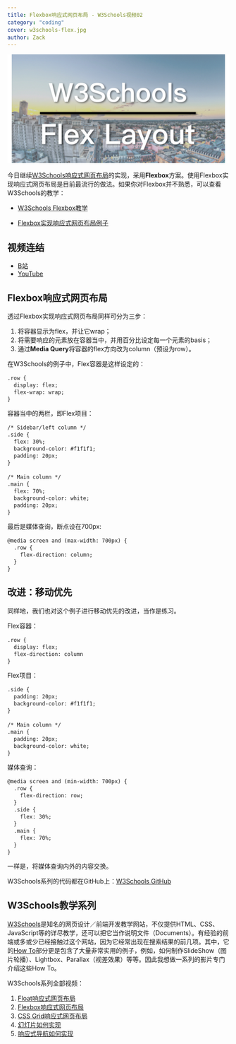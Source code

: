 ```yaml
---
title: Flexbox响应式网页布局 - W3Schools视频02
category: "coding"
cover: w3schools-flex.jpg
author: Zack
---
```


![Flex响应式网页布局](w3schools-flex.jpg)

今日继续[W3Schools响应式网页布局](https://zacklive.com/w3schools-web-layout/)的实现，采用**Flexbox**方案。使用Flexbox实现响应式网页布局是目前最流行的做法。如果你对Flexbox并不熟悉，可以查看W3Schools的教学：

* [W3Schools Flexbox教学](https://www.w3schools.com/css/css3_flexbox.asp)

* [Flexbox实现响应式网页布局例子](https://www.w3schools.com/howto/tryit.asp?filename=tryhow_make_a_website)

## 视频连结

* [B站](https://www.bilibili.com/video/av44889284/)
* [YouTube](https://youtu.be/0URcIG52iNI)

## Flexbox响应式网页布局

透过Flexbox实现响应式网页布局同样可分为三步：

1. 将容器显示为flex，并让它wrap；
2. 将需要响应的元素放在容器当中，并用百分比设定每一个元素的basis；
3. 通过**Media Query**将容器的flex方向改为column（预设为row）。

在W3Schools的例子中，Flex容器是这样设定的：

```
.row {  
  display: flex;
  flex-wrap: wrap;
}
```

容器当中的两栏，即Flex项目：

```
/* Sidebar/left column */
.side {
  flex: 30%;
  background-color: #f1f1f1;
  padding: 20px;
}

/* Main column */
.main {
  flex: 70%;
  background-color: white;
  padding: 20px;
}
```

最后是媒体查询，断点设在700px:

```
@media screen and (max-width: 700px) {
  .row {
    flex-direction: column;
  }
}
```

## 改进：移动优先

同样地，我们也对这个例子进行移动优先的改进，当作是练习。

Flex容器：

```
.row {  
  display: flex;
  flex-direction: column
}
```

Flex项目：

```
.side {
  padding: 20px;
  background-color: #f1f1f1;
}

/* Main column */
.main {
  padding: 20px;
  background-color: white;
}
```

媒体查询：

```
@media screen and (min-width: 700px) {
  .row {
    flex-direction: row;
  }
  .side {
    flex: 30%;
  }
  .main {
    flex: 70%;
  }
}
```

一样是，将媒体查询内外的内容交换。

W3Schools系列的代码都在GitHub上：[W3Schools GitHub](https://github.com/ZacharyChim/W3Schools)

## W3Schools教学系列

[W3Schools](https://www.w3schools.com)是知名的网页设计／前端开发教学网站，不仅提供HTML、CSS、JavaScript等的详尽教学，还可以把它当作说明文件（Documents）。有经验的前端或多或少已经接触过这个网站，因为它经常出现在搜索结果的前几项。其中，它的[How To](https://www.w3schools.com/howto/default.asp)部分更是包含了大量非常实用的例子，例如，如何制作SlideShow（图片轮播）、Lightbox、Parallax（视差效果）等等。因此我想做一系列的影片专门介绍这些How To。

W3Schools系列全部视频：

1. [Float响应式网页布局](https://zacklive.com/w3schools-web-layout/)
2. [Flexbox响应式网页布局](https://zacklive.com/w3schools-flex/)
3. [CSS Grid响应式网页布局](https://zacklive.com/w3schools-grid/)
4. [幻灯片如何实现](https://zacklive.com/w3schools-slideshow/)
5. [响应式导航如何实现](https://zacklive.com/w3schools-responsvie-nav/)
